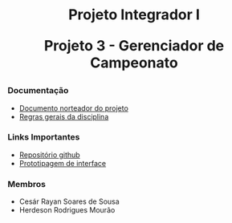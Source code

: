 <div align="center">
    <h1>
        Projeto Integrador I
        <p> Projeto 3 - Gerenciador de Campeonato </p>
    </h1>
</div>

<!-- ### Tecnologias utilizadas

* Typescript
* Postgresql
* Prisma
* Angular -->

### Documentação 

* [Documento norteador do projeto](https://github.com/HerdesonMourao/ChampionshipManagement/blob/master/Docs/descricao_projeto.pdf)
* [Regras gerais da disciplina](https://github.com/HerdesonMourao/ChampionshipManagement/blob/master/Docs/regras_gerais.pdf)

### Links Importantes

* [Repositório github](https://github.com/HerdesonMourao/ChampionshipManagement)
* [Prototipagem de interface](https://www.figma.com/file/V1mxNbMFLM6D6DF2MS1nlj/ProjetoIntegrador1?node-id=0%3A1)

<!-- ### Diagramas

* [Caso de Uso](https://github.com/HerdesonMourao/ChampionshipManagement/blob/master/Docs/Diagramas/CasoDeUsoVersao01.png)
* [Diagrama de Classe](https://github.com/HerdesonMourao/ChampionshipManagement/blob/master/Docs/Diagramas/DiagramaDeClasseVersao02.png)
* [Diagrama de Estado de Máquina](https://github.com/HerdesonMourao/ChampionshipManagement/blob/master/Docs/Diagramas/DiagramaDeEstadoDeMaquina.png)
* [Diagrama de Pacote](https://github.com/HerdesonMourao/ChampionshipManagement/blob/master/Docs/Diagramas/DiagramaDePacote.png)

### Plano de contingência

* [Plano de Contingência](https://github.com/HerdesonMourao/ChampionshipManagement/blob/master/Docs/Plano_de_contingencia.pdf) -->

### Membros

* Cesár Rayan Soares de Sousa
* Herdeson Rodrigues Mourão